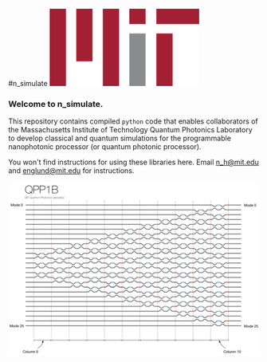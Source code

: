 #n_simulate
![Massachusetts Institute of Technology Logo.](mit2.png)

### Welcome to n_simulate.

This repository contains compiled `python` code that enables collaborators of the Massachusetts Institute of Technology Quantum Photonics Laboratory to develop classical and quantum simulations for the programmable nanophotonic processor (or quantum photonic processor).

You won't find instructions for using these libraries here. Email n_h@mit.edu and englund@mit.edu for instructions.

![Schematic of Programmable nanophotonic processor.](qpp1b.png)
